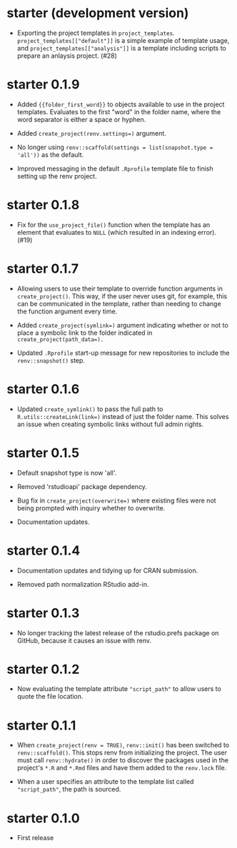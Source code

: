 # starter (development version)

* Exporting the project templates in `project_templates`. `project_templates[["default"]]` is a simple example of template usage, and `project_templates[["analysis"]]` is a template including scripts to prepare an anlaysis project. (#28)

# starter 0.1.9

* Added `{{folder_first_word}}` to objects available to use in the project templates. Evaluates to the first "word" in the folder name, where the word separator is either a space or hyphen.

* Added `create_project(renv.settings=)` argument.

* No longer using `renv::scaffold(settings = list(snapshot.type = 'all'))` as the default.

* Improved messaging in the default `.Rprofile` template file to finish setting up the renv project.

# starter 0.1.8

* Fix for the `use_project_file()` function when the template has an element that evaluates to `NULL` (which resulted in an indexing error). (#19)

# starter 0.1.7

* Allowing users to use their template to override function arguments in `create_project()`. This way, if the user never uses git, for example, this can be communicated in the template, rather than needing to change the function argument every time.

* Added `create_project(symlink=)` argument indicating whether or not to place a symbolic link to the folder indicated in `create_project(path_data=).`

* Updated `.Rprofile` start-up message for new repositories to include the `renv::snapshot()` step.

# starter 0.1.6

* Updated `create_symlink()` to pass the full path to `R.utils::createLink(link=)` instead of just the folder name. This solves an issue when creating symbolic links without full admin rights.

# starter 0.1.5

* Default snapshot type is now 'all'.

* Removed 'rstudioapi' package dependency.

* Bug fix in `create_project(overwrite=)` where existing files were not being prompted with inquiry whether to overwrite.

* Documentation updates.

# starter 0.1.4

* Documentation updates and tidying up for CRAN submission.

* Removed path normalization RStudio add-in.

# starter 0.1.3

* No longer tracking the latest release of the rstudio.prefs package on GitHub, because it causes an issue with renv.

# starter 0.1.2

* Now evaluating the template attribute `"script_path"` to allow users to quote the file location.

# starter 0.1.1

* When `create_project(renv = TRUE)`, `renv::init()` has been switched to `renv::scaffold()`. This stops renv from initializing the project. The user must call `renv::hydrate()` in order to discover the packages used in the project's `*.R` and `*.Rmd` files and have them added to the `renv.lock` file.

* When a user specifies an attribute to the template list called `"script_path"`, the path is sourced.

# starter 0.1.0

* First release
